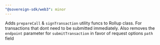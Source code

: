 ```yaml
---
"@sovereign-sdk/web3": minor
---
```


Adds `prepareCall` & `signTransaction` utility funcs to Rollup class. For transactions that dont need to be submitted immediately. Also removes the `endpoint` parameter for `submitTransaction` in favor of request options `path` field
